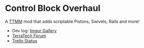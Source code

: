 # Control Block Overhaul
A [TTMM](https://github.com/Aceba1/TerraTech-Mod-Manager-GTK) mod that adds scriptable Pistons, Swivels, Rails and more!

- Dev log: [Imgur Gallery](https://imgur.com/gallery/HiHO2xS)
- [TerraTech Forum](https://forum.terratechgame.com/index.php?threads/control-block-overhaul.20099/)
- [Trello Status](https://trello.com/c/tLRGwaQa/15-control-block-overhaul)

